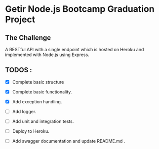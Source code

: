 # Getir Node.js Bootcamp Graduation Project
## The Challenge
A RESTful API with a single endpoint which is hosted on Heroku and implemented with Node.js using Express.

## TODOS : 
- [x] Complete basic structure
- [x] Complete basic functionality.
- [x] Add exception handling.
- [ ] Add logger.
- [ ] Add unit and integration tests.
- [ ] Deploy to Heroku.
- [ ] Add swagger documentation and update README.md .

